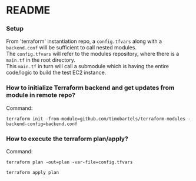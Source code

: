 # README

### Setup
From 'terraform' instantiation repo, a ```config.tfvars``` along with a ```backend.conf``` will be sufficient to call nested modules.  
The ```config.tfvars``` will refer to the modules repository, where there is a ```main.tf``` in the root directory.   
This ```main.tf``` in turn will call a submodule which is having the entire code/logic to build the test EC2 instance.  

### How to initialize Terraform backend and get updates from module in remote repo?
Command:  
```
terraform init -from-module=github.com/timobartels/terraform-modules -backend-config=backend.conf  
```

### How to execute the terraform plan/apply?
Command:  
```
terraform plan -out=plan -var-file=config.tfvars  
  
terraform apply plan
```

